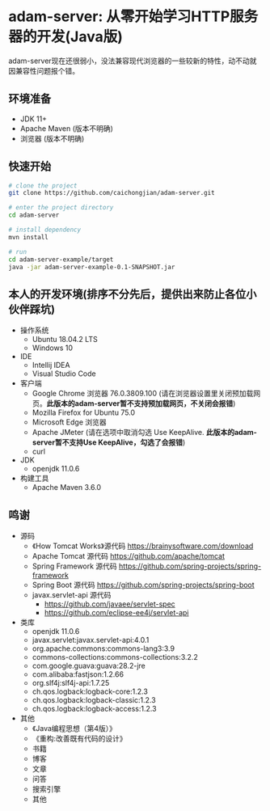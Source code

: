 # adam-server: 从零开始学习HTTP服务器的开发(Java版)
adam-server现在还很弱小，没法兼容现代浏览器的一些较新的特性，动不动就因兼容性问题报个错。

## 环境准备
+ JDK 11+
+ Apache Maven (版本不明确)
+ 浏览器 (版本不明确)

## 快速开始
```bash
# clone the project
git clone https://github.com/caichongjian/adam-server.git

# enter the project directory
cd adam-server

# install dependency
mvn install

# run
cd adam-server-example/target
java -jar adam-server-example-0.1-SNAPSHOT.jar
```

## 本人的开发环境(排序不分先后，提供出来防止各位小伙伴踩坑)
+ 操作系统
    + Ubuntu 18.04.2 LTS
    + Windows 10
+ IDE
    + Intellij IDEA
    + Visual Studio Code
+ 客户端
    + Google Chrome 浏览器 76.0.3809.100 (请在浏览器设置里关闭预加载网页。**此版本的adam-server暂不支持预加载网页，不关闭会报错**)
    + Mozilla Firefox for Ubuntu 75.0
    + Microsoft Edge 浏览器
    + Apache JMeter (请在选项中取消勾选 Use KeepAlive. **此版本的adam-server暂不支持Use KeepAlive，勾选了会报错**)
    + curl
+ JDK
    + openjdk 11.0.6
+ 构建工具
    + Apache Maven 3.6.0

## 鸣谢
+ 源码
    + 《How Tomcat Works》源代码 https://brainysoftware.com/download
    + Apache Tomcat 源代码 https://github.com/apache/tomcat
    + Spring Framework 源代码 https://github.com/spring-projects/spring-framework
    + Spring Boot 源代码 https://github.com/spring-projects/spring-boot
    + javax.servlet-api 源代码
        + https://github.com/javaee/servlet-spec
        + https://github.com/eclipse-ee4j/servlet-api
+ 类库
    + openjdk 11.0.6
    + javax.servlet:javax.servlet-api:4.0.1
    + org.apache.commons:commons-lang3:3.9
    + commons-collections:commons-collections:3.2.2
    + com.google.guava:guava:28.2-jre
    + com.alibaba:fastjson:1.2.66
    + org.slf4j:slf4j-api:1.7.25
    + ch.qos.logback:logback-core:1.2.3
    + ch.qos.logback:logback-classic:1.2.3
    + ch.qos.logback:logback-access:1.2.3
+ 其他
    + 《Java编程思想（第4版）》
    + 《重构:改善既有代码的设计》
    + 书籍
    + 博客
    + 文章
    + 问答
    + 搜索引擎
    + 其他

